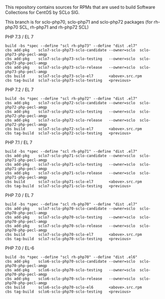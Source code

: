 This repository contains sources for RPMs that are used
to build Software Collections for CentOS by SCLo SIG.

This branch is for sclo-php70, sclo-php71 and sclo-php72 packages
(for rh-php70 SCL, rh-php71 and rh-php72 SCL)


PHP 7.3 / EL 7

    build -bs *spec --define "scl rh-php73" --define "dist .el7"
    cbs add-pkg    sclo7-sclo-php73-sclo-candidate --owner=sclo  sclo-php73-php-pecl-amqp
    cbs add-pkg    sclo7-sclo-php73-sclo-testing   --owner=sclo  sclo-php73-php-pecl-amqp
    cbs add-pkg    sclo7-sclo-php73-sclo-release   --owner=sclo  sclo-php73-php-pecl-amqp
    cbs build      sclo7-sclo-php73-sclo-el7       <above>.src.rpm
    cbs tag-build  sclo7-sclo-php73-sclo-testing   <previous>

PHP 7.2 / EL 7

    build -bs *spec --define "scl rh-php72" --define "dist .el7"
    cbs add-pkg    sclo7-sclo-php72-sclo-candidate --owner=sclo  sclo-php72-php-pecl-amqp
    cbs add-pkg    sclo7-sclo-php72-sclo-testing   --owner=sclo  sclo-php72-php-pecl-amqp
    cbs add-pkg    sclo7-sclo-php72-sclo-release   --owner=sclo  sclo-php72-php-pecl-amqp
    cbs build      sclo7-sclo-php72-sclo-el7       <above>.src.rpm
    cbs tag-build  sclo7-sclo-php72-sclo-testing   <previous>

PHP 7.1 / EL 7

    build -bs *spec --define "scl rh-php71" --define "dist .el7"
    cbs add-pkg    sclo7-sclo-php71-sclo-candidate --owner=sclo  sclo-php71-php-pecl-amqp
    cbs add-pkg    sclo7-sclo-php71-sclo-testing   --owner=sclo  sclo-php71-php-pecl-amqp
    cbs add-pkg    sclo7-sclo-php71-sclo-release   --owner=sclo  sclo-php71-php-pecl-amqp
    cbs build      sclo7-sclo-php71-sclo-el7       <above>.src.rpm
    cbs tag-build  sclo7-sclo-php71-sclo-testing   <previous>

PHP 7.0 / EL 7

    build -bs *spec --define "scl rh-php70" --define "dist .el7"
    cbs add-pkg    sclo7-sclo-php70-sclo-candidate --owner=sclo  sclo-php70-php-pecl-amqp
    cbs add-pkg    sclo7-sclo-php70-sclo-testing   --owner=sclo  sclo-php70-php-pecl-amqp
    cbs add-pkg    sclo7-sclo-php70-sclo-release   --owner=sclo  sclo-php70-php-pecl-amqp
    cbs build      sclo7-sclo-php70-sclo-el7       <above>.src.rpm
    cbs tag-build  sclo7-sclo-php70-sclo-testing   <previous>

PHP 7.0 / EL-6

    build -bs *spec --define "scl rh-php70" --define "dist .el6"
    cbs add-pkg    sclo6-sclo-php70-sclo-candidate --owner=sclo  sclo-php70-php-pecl-amqp
    cbs add-pkg    sclo6-sclo-php70-sclo-testing   --owner=sclo  sclo-php70-php-pecl-amqp
    cbs add-pkg    sclo6-sclo-php70-sclo-release   --owner=sclo  sclo-php70-php-pecl-amqp
    cbs build      sclo6-sclo-php70-sclo-el6       <above>.src.rpm
    cbs tag-build  sclo6-sclo-php70-sclo-testing   <previous>

